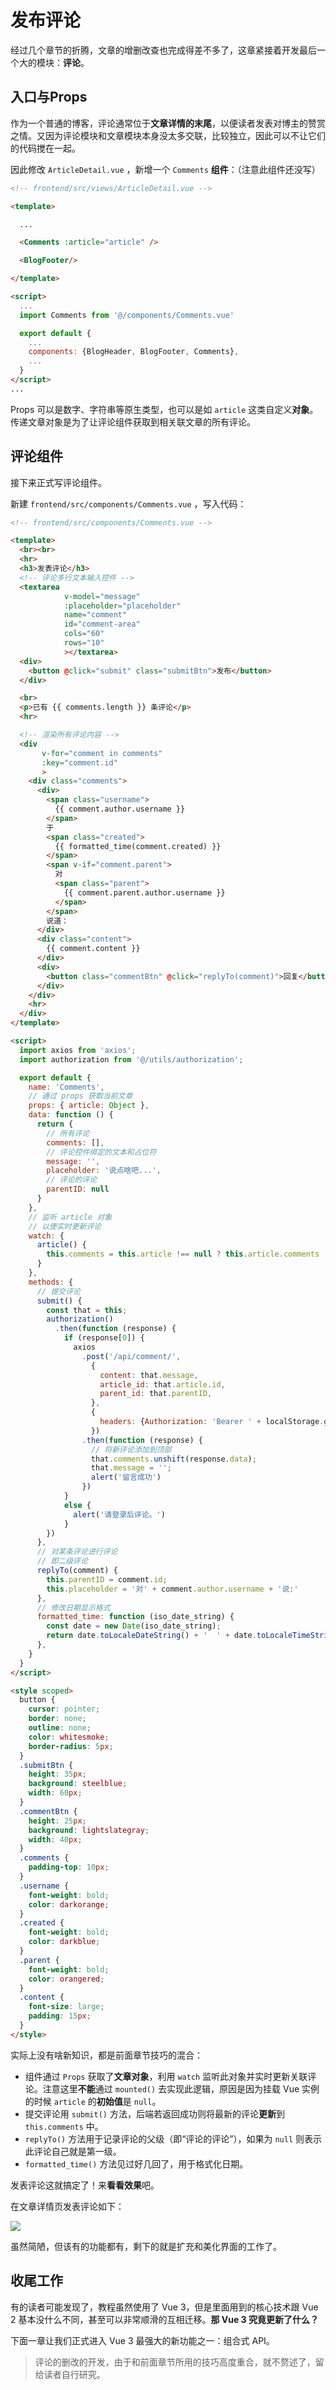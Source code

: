 # 发布评论
经过几个章节的折腾，文章的增删改查也完成得差不多了，这章紧接着开发最后一个大的模块：**评论**。

## 入口与Props

作为一个普通的博客，评论通常位于**文章详情的末尾**，以便读者发表对博主的赞赏之情。又因为评论模块和文章模块本身没太多交联，比较独立，因此可以不让它们的代码搅在一起。

因此修改 `ArticleDetail.vue` ，新增一个 `Comments` **组件**：（注意此组件还没写）

```html
<!-- frontend/src/views/ArticleDetail.vue -->

<template>

  ...

  <Comments :article="article" />

  <BlogFooter/>

</template>

<script>
  ...
  import Comments from '@/components/Comments.vue'

  export default {
    ...
    components: {BlogHeader, BlogFooter, Comments},
    ...
  }
</script>
...
```

Props 可以是数字、字符串等原生类型，也可以是如 `article` 这类自定义**对象**。传递文章对象是为了让评论组件获取到相关联文章的所有评论。

## 评论组件

接下来正式写评论组件。

新建 `frontend/src/components/Comments.vue` ，写入代码：

```html
<!-- frontend/src/components/Comments.vue -->

<template>
  <br><br>
  <hr>
  <h3>发表评论</h3>
  <!-- 评论多行文本输入控件 -->
  <textarea
            v-model="message"
            :placeholder="placeholder"
            name="comment"
            id="comment-area"
            cols="60"
            rows="10"
            ></textarea>
  <div>
    <button @click="submit" class="submitBtn">发布</button>
  </div>

  <br>
  <p>已有 {{ comments.length }} 条评论</p>
  <hr>

  <!-- 渲染所有评论内容 -->
  <div
       v-for="comment in comments"
       :key="comment.id"
       >
    <div class="comments">
      <div>
        <span class="username">
          {{ comment.author.username }}
        </span>
        于
        <span class="created">
          {{ formatted_time(comment.created) }}
        </span>
        <span v-if="comment.parent">
          对
          <span class="parent">
            {{ comment.parent.author.username }}
          </span>
        </span>
        说道：
      </div>
      <div class="content">
        {{ comment.content }}
      </div>
      <div>
        <button class="commentBtn" @click="replyTo(comment)">回复</button>
      </div>
    </div>
    <hr>
  </div>
</template>

<script>
  import axios from 'axios';
  import authorization from '@/utils/authorization';

  export default {
    name: 'Comments',
    // 通过 props 获取当前文章
    props: { article: Object },
    data: function () {
      return {
        // 所有评论
        comments: [],
        // 评论控件绑定的文本和占位符
        message: '',
        placeholder: '说点啥吧...',
        // 评论的评论
        parentID: null
      }
    },
    // 监听 article 对象
    // 以便实时更新评论
    watch: {
      article() {
        this.comments = this.article !== null ? this.article.comments : []
      }
    },
    methods: {
      // 提交评论
      submit() {
        const that = this;
        authorization()
          .then(function (response) {
            if (response[0]) {
              axios
                .post('/api/comment/',
                  {
                    content: that.message,
                    article_id: that.article.id,
                    parent_id: that.parentID,
                  },
                  {
                    headers: {Authorization: 'Bearer ' + localStorage.getItem('access.myblog')}
                  })
                .then(function (response) {
                  // 将新评论添加到顶部
                  that.comments.unshift(response.data);
                  that.message = '';
                  alert('留言成功')
                })
            }
            else {
              alert('请登录后评论。')
            }
        })
      },
      // 对某条评论进行评论
      // 即二级评论
      replyTo(comment) {
        this.parentID = comment.id;
        this.placeholder = '对' + comment.author.username + '说:'
      },
      // 修改日期显示格式
      formatted_time: function (iso_date_string) {
        const date = new Date(iso_date_string);
        return date.toLocaleDateString() + '  ' + date.toLocaleTimeString()
      },
    }
  }
</script>

<style scoped>
  button {
    cursor: pointer;
    border: none;
    outline: none;
    color: whitesmoke;
    border-radius: 5px;
  }
  .submitBtn {
    height: 35px;
    background: steelblue;
    width: 60px;
  }
  .commentBtn {
    height: 25px;
    background: lightslategray;
    width: 40px;
  }
  .comments {
    padding-top: 10px;
  }
  .username {
    font-weight: bold;
    color: darkorange;
  }
  .created {
    font-weight: bold;
    color: darkblue;
  }
  .parent {
    font-weight: bold;
    color: orangered;
  }
  .content {
    font-size: large;
    padding: 15px;
  }
</style>
```

实际上没有啥新知识，都是前面章节技巧的混合：

- 组件通过 `Props` 获取了**文章对象**，利用 `watch` 监听此对象并实时更新关联评论。注意这里**不能**通过 `mounted()` 去实现此逻辑，原因是因为挂载 Vue 实例的时候 `article` 的**初始值**是 `null`。
- 提交评论用 `submit()` 方法，后端若返回成功则将最新的评论**更新**到 `this.comments` 中。
- `replyTo()` 方法用于记录评论的父级（即“评论的评论”），如果为 `null` 则表示此评论自己就是第一级。
- `formatted_time()` 方法见过好几回了，用于格式化日期。

发表评论这就搞定了！来**看看效果**吧。

在文章详情页发表评论如下：

![](https://blog.dusaiphoto.com/drf-p310-1.png)

虽然简陋，但该有的功能都有，剩下的就是扩充和美化界面的工作了。

## 收尾工作

有的读者可能发现了，教程虽然使用了 Vue 3，但是里面用到的核心技术跟 Vue 2 基本没什么不同，甚至可以非常顺滑的互相迁移。**那 Vue 3 究竟更新了什么？**

下面一章让我们正式进入 Vue 3 最强大的新功能之一：组合式 API。

> 评论的删改的开发，由于和前面章节所用的技巧高度重合，就不赘述了，留给读者自行研究。